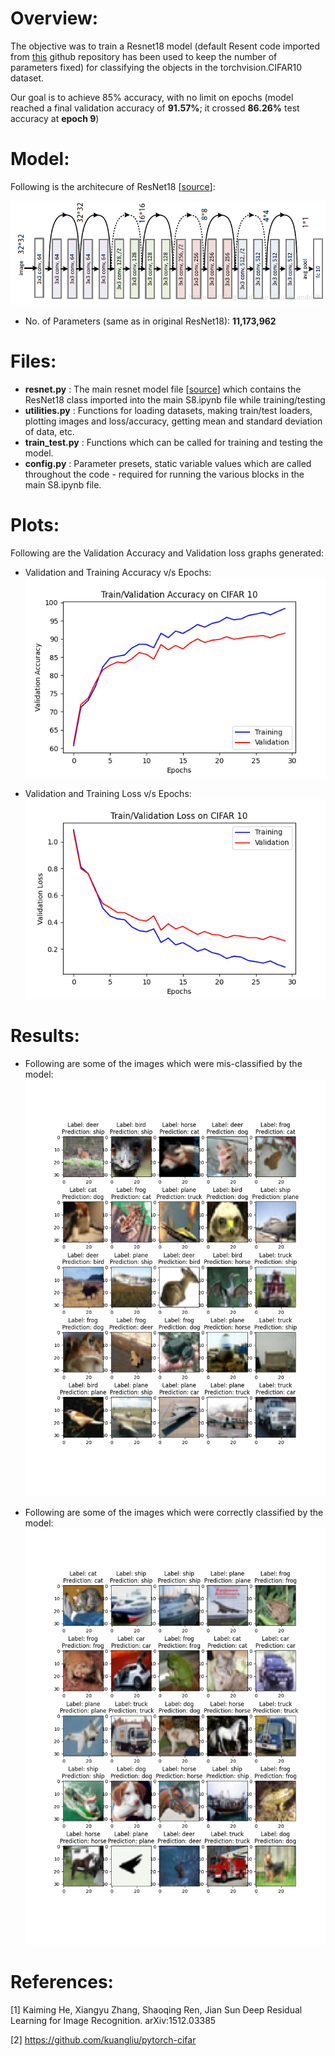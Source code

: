# **Overview:**
The objective was to train a Resnet18 model (default Resent code imported from [this](https://github.com/kuangliu/pytorch-cifar/blob/master/models/resnet.py "pytorch-cifar-resnet18") github repository has been used to keep the number of parameters fixed) for classifying the objects in the torchvision.CIFAR10 dataset.

Our goal is to achieve 85% accuracy, with no limit on epochs (model reached a final validation accuracy of **91.57%**; it crossed **86.26%** test accuracy at **epoch 9**)

# **Model:**
Following is the architecure of ResNet18 [[source](https://duchesnay.github.io/pystatsml/_images/resnet18.png "cifar-resnet18")]:
<p align="center">
  <img src="https://github.com/AkhilP9182/EVA5---Extensive-Vision-AI/blob/main/S8/images/resnet18_architecture.png?raw=true">
</p>

*   No. of Parameters (same as in original ResNet18): **11,173,962**

# **Files:**
*   **resnet.py**     : The main resnet model file [[source](https://github.com/kuangliu/pytorch-cifar/blob/master/models/resnet.py "pytorch-cifar-resnet18")] which contains the ResNet18 class imported into the main S8.ipynb file while training/testing
*   **utilities.py**  : Functions for loading datasets, making train/test loaders, plotting images and loss/accuracy, getting mean and standard deviation of data, etc.
*   **train_test.py** : Functions which can be called for training and testing the model.
*   **config.py**     : Parameter presets, static variable values which are called throughout the code - required for running the various blocks in the main S8.ipynb file.

# **Plots:**
Following are the Validation Accuracy and Validation loss graphs generated: <br/>
*   Validation and Training Accuracy v/s Epochs: <br/>
![S8_accuracy](https://github.com/AkhilP9182/EVA5---Extensive-Vision-AI/blob/main/S8/images/S8_accuracy.png?raw=true)

*   Validation and Training Loss v/s Epochs: <br/>
![S8_loss](https://github.com/AkhilP9182/EVA5---Extensive-Vision-AI/blob/main/S8/images/S8_loss.png?raw=true)

# **Results:**
*   Following are some of the images which were mis-classified by the model: <br/>
![S8_misclassified_images](https://github.com/AkhilP9182/EVA5---Extensive-Vision-AI/blob/main/S8/images/S8_misclassified_images.png?raw=true)

*   Following are some of the images which were correctly classified by the model: <br/>
![S8_correct_classified_images](https://github.com/AkhilP9182/EVA5---Extensive-Vision-AI/blob/main/S8/images/S8_correct_classified_images.png?raw=true)

# **References:**
[1] Kaiming He, Xiangyu Zhang, Shaoqing Ren, Jian Sun
    Deep Residual Learning for Image Recognition. arXiv:1512.03385
    
[2] https://github.com/kuangliu/pytorch-cifar
